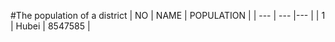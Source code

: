 #The population of a district
| NO | NAME | POPULATION |
| --- | --- |--- |
| 1 | Hubei | 8547585 |
